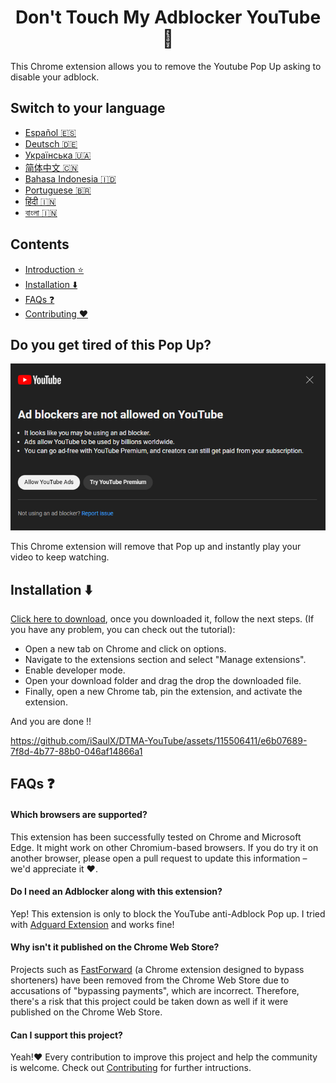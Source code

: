 <h1 align='center'>Don't Touch My Adblocker YouTube 🚫</h1>

This Chrome extension allows you to remove the Youtube Pop Up asking to disable your adblock.

## Switch to your language

- [Español 🇪🇸](/languages/README_es.md)
- [Deutsch 🇩🇪](/languages/README_de.md)
- [Українська 🇺🇦](/languages/README_uk.md)
- [简体中文 🇨🇳](/languages/README_zh-cn.md)
- [Bahasa Indonesia 🇮🇩](/languages/README_id.md)
- [Portuguese 🇧🇷](/languages/README_ptbr.md)
- [हिंदी 🇮🇳](/languages/README_hindi.md)
- [বাংলা 🇮🇳](/languages/README_bengali.md)

## Contents

- [Introduction ⭐](#do-you-get-tired-of-this-pop-up)
- [Installation ⬇️](#installation-%EF%B8%8F)
- [FAQs ❓](#faqs-)
- [Contributing ❤️](/CONTRIBUTING.md)

## Do you get tired of this Pop Up?

![pop-up](/images/popUp.png)

This Chrome extension will remove that Pop up and instantly play your video to keep watching.

## Installation ⬇️

[Click here to download](https://github.com/iSaulX/DTMA-YouTube/releases/download/v1.2/source.v1.2.zip), once you downloaded it, follow the next steps. (If you have any problem, you can check out the tutorial):

- Open a new tab on Chrome and click on options.
- Navigate to the extensions section and select "Manage extensions".
- Enable developer mode.
- Open your download folder and drag the drop the downloaded file.
- Finally, open a new Chrome tab, pin the extension, and activate the extension.

And you are done !!

https://github.com/iSaulX/DTMA-YouTube/assets/115506411/e6b07689-7f8d-4b77-88b0-046af14866a1

## FAQs ❓

#### Which browsers are supported?

This extension has been successfully tested on Chrome and Microsoft Edge. It might work on other Chromium-based browsers. If you do try it on another browser, please open a pull request to update this information – we'd appreciate it ❤️.

#### Do I need an Adblocker along with this extension?

Yep! This extension is only to block the YouTube anti-Adblock Pop up. I tried with [Adguard Extension](https://adguard.com/es/welcome.html) and works fine!

#### Why isn't it published on the Chrome Web Store?

Projects such as [FastForward](https://github.com/FastForwardTeam/FastForward) (a Chrome extension designed to bypass shorteners) have been removed from the Chrome Web Store due to accusations of "bypassing payments", which are incorrect. Therefore, there's a risk that this project could be taken down as well if it were published on the Chrome Web Store.

#### Can I support this project?

Yeah!❤️ Every contribution to improve this project and help the community is welcome. Check out [Contributing](/CONTRIBUTING.md) for further intructions.
